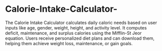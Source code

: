 # Calorie-Intake-Calculator-
The Calorie Intake Calculator calculates daily caloric needs based on user inputs like age, gender, weight, height, and activity level. It computes deficit, maintenance, and surplus calories using the Mifflin-St Jeor equation. Users receive personalized diet plans and can download them, helping them achieve weight loss, maintenance, or gain goals.
